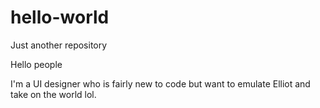 # hello-world
Just another repository

Hello people

I'm a UI designer who is fairly new to code but want to emulate Elliot and take on the world lol.
